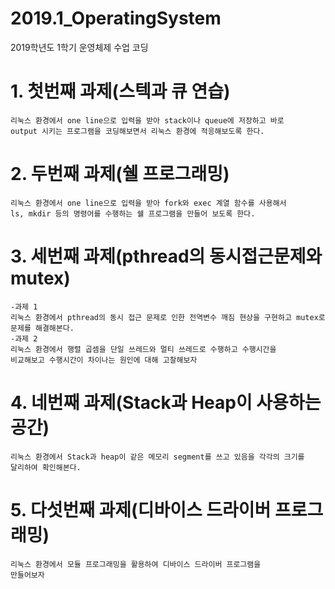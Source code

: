 # 2019.1_OperatingSystem
2019학년도 1학기 운영체제 수업 코딩

# 1. 첫번째 과제(스텍과 큐 연습)
	리눅스 환경에서 one line으로 입력을 받아 stack이나 queue에 저장하고 바로
	output 시키는 프로그램을 코딩해보면서 리눅스 환경에 적응해보도록 한다.  


# 2. 두번째 과제(쉘 프로그래밍)
	리눅스 환경에서 one line으로 입력을 받아 fork와 exec 계열 함수를 사용해서  
	ls, mkdir 등의 명령어를 수행하는 쉘 프로그램을 만들어 보도록 한다.  
  
# 3. 세번째 과제(pthread의 동시접근문제와 mutex)
	-과제 1  
  	리눅스 환경에서 pthread의 동시 접근 문제로 인한 전역변수 깨짐 현상을 구현하고 mutex로 
	문제를 해결해본다.
	-과제 2  
	리눅스 환경에서 행렬 곱셈을 단일 쓰레드와 멀티 쓰레드로 수행하고 수행시간을
	비교해보고 수행시간이 차이나는 원인에 대해 고찰해보자
  
# 4. 네번째 과제(Stack과 Heap이 사용하는 공간)
	리눅스 환경에서 Stack과 heap이 같은 메모리 segment를 쓰고 있음을 각각의 크기를  
	달리하여 확인해본다.  
  
# 5. 다섯번째 과제(디바이스 드라이버 프로그래밍)
	리눅스 환경에서 모듈 프로그래밍을 활용하여 디바이스 드라이버 프로그램을  
	만들어보자

